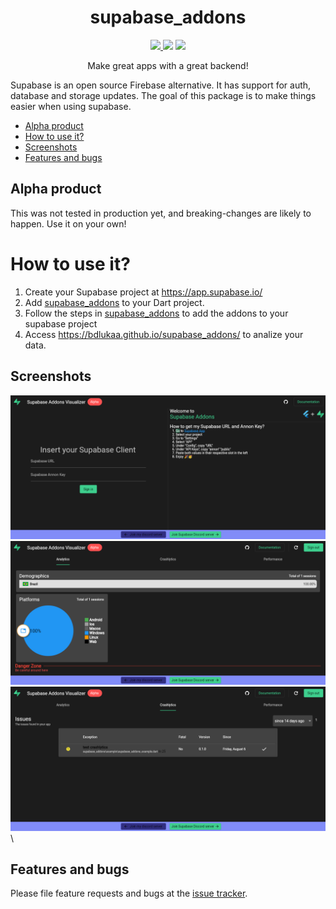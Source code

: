 <div>
  <h1 align="center">supabase_addons</h1>
  <p align="center" >
    <a title="Discord" href="https://discord.gg/674gpDQUVq">
      <img src="https://img.shields.io/discord/809528329337962516?label=discord&logo=discord" />
    </a>
    <a title="Github License">
      <img src="https://img.shields.io/github/license/bdlukaa/supabase_addons" />
    </a>
    <a title="PRs are welcome">
      <img src="https://img.shields.io/badge/PRs-welcome-brightgreen.svg" />
    </a>
  </p>
  <p align="center">
  Make great apps with a great backend!
  </p>
</div>

Supabase is an open source Firebase alternative. It has support for auth, database and storage updates. The goal of this package is to make things easier when using supabase.

- [Alpha product](#alpha-product)
- [How to use it?](#how-to-use-it)
- [Screenshots](#screenshots)
- [Features and bugs](#features-and-bugs)

## Alpha product

This was not tested in production yet, and breaking-changes are likely to happen. Use it on your own!

# How to use it?

1. Create your Supabase project at https://app.supabase.io/
2. Add [supabase_addons](supabase_addons) to your Dart project.
3. Follow the steps in [supabase_addons](supabase_addons/README.md) to add the addons to your supabase project
3. Access <https://bdlukaa.github.io/supabase_addons/> to analize your data.

## Screenshots

![Initial Page](screenshots/initial_page.png)\
![Analytics Page](screenshots/analytics.png)\
![Crashlytics Page](screenshots/crashlytics.png)\

## Features and bugs

Please file feature requests and bugs at the [issue tracker][tracker].

[tracker]: https://github.com/bdlukaa/supabase_addons/issues/new
